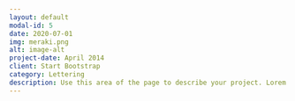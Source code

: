 ```yaml
---
layout: default
modal-id: 5
date: 2020-07-01
img: meraki.png
alt: image-alt
project-date: April 2014
client: Start Bootstrap
category: Lettering
description: Use this area of the page to describe your project. Lorem ipsum dolor sit amet, consectetur adipisicing elit. Mollitia neque assumenda ipsam nihil, molestias magnam, recusandae quos quis inventore quisquam velit asperiores, vitae? Reprehenderit soluta, eos quod consequuntur itaque. Nam.
---
```

